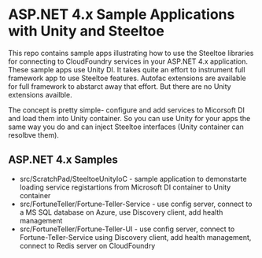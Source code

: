 # ASP.NET 4.x Sample Applications with Unity and Steeltoe 

This repo contains sample apps illustrating how to use the Steeltoe libraries for connecting to CloudFoundry services in your ASP.NET 4.x application. These sample apps use Unity DI. It takes quite an effort to instrument full framework app to use Steeltoe features. Autofac extensions are available for full framework to abstarct away that effort. But there are no Unity extensions availble. 

The concept is pretty simple- configure and add services to Micorsoft DI and load them into Unity container. So you can use Unity for your apps the same way you do and can inject Steeltoe interfaces (Unity container can resolbve them). 


## ASP.NET 4.x Samples

* src/ScratchPad/SteeltoeUnityIoC - sample application to demonstarte loading service registartions from Microsoft DI container to Unity container
* src/FortuneTeller/Fortune-Teller-Service - use config server, connect to a MS SQL database on Azure, use Discovery client, add health management
* src/FortuneTeller/Fortune-Teller-UI - use config server, connect to Fortune-Teller-Service using Discovery client, add health management, connect to Redis server on CloudFoundry
